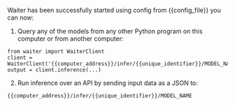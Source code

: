Waiter has been successfully started using config from {{config_file}} you can now:            
1. Query any of the models from any other Python program on this computer or from another computer:
```
from waiter import WaiterClient
client = WaiterClient('{{computer_address}}/infer/{{unique_identifier}}/MODEL_NAME')
output = client.inference(...)
```
2. Run inference over an API by sending input data as a JSON to:
```
{{computer_address}}/infer/{{unique_identifier}}/MODEL_NAME
```
<!-- 3. Sync this model to another computer by running the following on the other computer:
```
from waiter import WaiterClient
client = WaiterClient('{{unique_identifier}}')
client.sync({{computer_address}}/waiter/sync/)
``` -->

<!-- 3. Visualize deployment statistics and logs at:
```
waiter.ai/viz/{{unique_identifier}}
``` -->